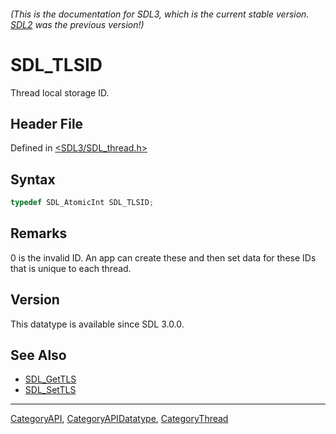 ###### (This is the documentation for SDL3, which is the current stable version. [SDL2](https://wiki.libsdl.org/SDL2/) was the previous version!)
# SDL_TLSID

Thread local storage ID.

## Header File

Defined in [<SDL3/SDL_thread.h>](https://github.com/libsdl-org/SDL/blob/main/include/SDL3/SDL_thread.h)

## Syntax

```c
typedef SDL_AtomicInt SDL_TLSID;
```

## Remarks

0 is the invalid ID. An app can create these and then set data for these
IDs that is unique to each thread.

## Version

This datatype is available since SDL 3.0.0.

## See Also

- [SDL_GetTLS](SDL_GetTLS)
- [SDL_SetTLS](SDL_SetTLS)

----
[CategoryAPI](CategoryAPI), [CategoryAPIDatatype](CategoryAPIDatatype), [CategoryThread](CategoryThread)

